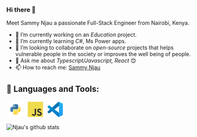 ### Hi there 👋

Meet Sammy Njau a passionate Full-Stack Engineer from Nairobi, Kenya.

- 🔭 I’m currently working on an *Education* project.
- 🌱 I’m currently learning *C#*, Ms Power apps.
- 👯 I’m looking to collaborate on *open-source* projects that helps vulnerable people in the society or improves the well being of people.
- 💬 Ask me about *Typescript/Javascript, React* 😊  
- 📫 How to reach me: [Sammy Njau](https://www.linkedin.com/in/sammy-mbugua-13a460142/)

## 🧰 Languages and Tools:
<p align="left">
<img src="https://raw.githubusercontent.com/github/explore/80688e429a7d4ef2fca1e82350fe8e3517d3494d/topics/python/python.png" alt="Python" height="40" style="vertical-align:top; margin:4px">
<img src="https://raw.githubusercontent.com/github/explore/80688e429a7d4ef2fca1e82350fe8e3517d3494d/topics/javascript/javascript.png" alt="Javascript" height="40" style="vertical-align:top; margin:4px">
<img src="https://raw.githubusercontent.com/github/explore/80688e429a7d4ef2fca1e82350fe8e3517d3494d/topics/visual-studio-code/visual-studio-code.png" alt="VS Code" height="40" style="vertical-align:top; margin:4px">
</p>

![Njau's github stats](https://github-readme-stats.vercel.app/api?username=mbugwasami&&hide=["contribs","issues"]&show_icons=true&title_color=fff&icon_color=79ff97&text_color=9f9f9f&bg_color=151515)
<!-- ![Top Langs](https://github-readme-stats.vercel.app/api/top-langs/?username=mbugwasami&exclude_repo=school-agenda-front&theme=tokyonight) -->

<!--.

Here are some ideas to get you started:

comfortably- 🔭 I’m currently working on ...
- 🌱 I’m currently learning ...
- 👯 I’m looking to collaborate on ...
- 🤔 I’m looking for help with ...
- 💬 Ask me about ...
- 📫 How to reach me: ...
- 😄 Pronouns: ...
- ⚡ Fun fact: ...
-->
